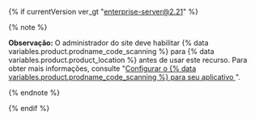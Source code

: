 {% if currentVersion ver_gt "enterprise-server@2.21" %}

{% note %}

**Observação:** O administrador do site deve habilitar {% data variables.product.prodname_code_scanning %} para {% data variables.product.product_location %} antes de usar este recurso. Para obter mais informações, consulte "[Configurar o {% data variables.product.prodname_code_scanning %} para seu aplicativo ](/enterprise/admin/configuration/configuring-code-scanning-for-your-appliance)".

{% endnote %}

{% endif %}
